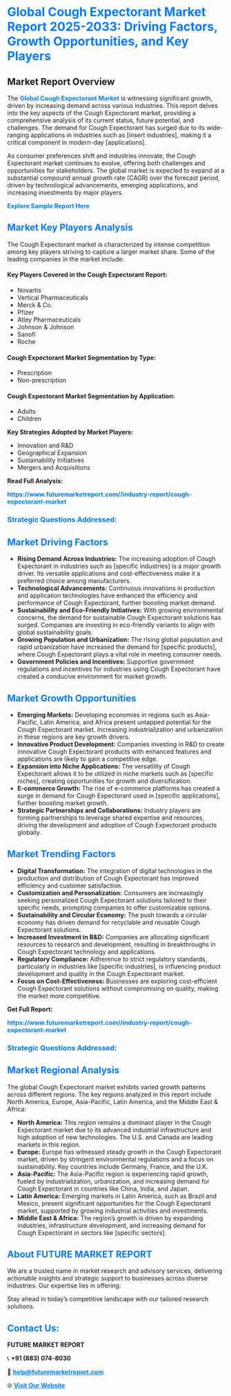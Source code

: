 <h1 style="color: #007BFF;">Global Cough Expectorant Market Report 2025-2033: Driving Factors, Growth Opportunities, and Key Players</h1>

<section id="overview">
<h2>Market Report Overview</h2>
<p>The <a href="https://www.futuremarketreport.com//industry-report/cough-expectorant-market" style="color: #007BFF; text-decoration: none;"><strong>Global Cough Expectorant Market</strong></a> is witnessing significant growth, driven by increasing demand across various industries. This report delves into the key aspects of the Cough Expectorant market, providing a comprehensive analysis of its current status, future potential, and challenges. The demand for Cough Expectorant has surged due to its wide-ranging applications in industries such as [insert industries], making it a critical component in modern-day [applications].</p>
<p>As consumer preferences shift and industries innovate, the Cough Expectorant market continues to evolve, offering both challenges and opportunities for stakeholders. The global market is expected to expand at a substantial compound annual growth rate (CAGR) over the forecast period, driven by technological advancements, emerging applications, and increasing investments by major players.</p>
</section>

<section id="overview">
<p><a href="https://www.futuremarketreport.com//request-sample/reportId=77758" style="color: #007BFF; text-decoration: none;"><strong>Explore Sample Report Here</strong></a></p>
</section>

<section id="key-players">
<h2 style="color: #007BFF;">Market Key Players Analysis</h2>
<p>The Cough Expectorant market is characterized by intense competition among key players striving to capture a larger market share. Some of the leading companies in the market include:</p>
<h4>Key Players Covered in the Cough Expectorant Report:</h4>
<ul><li>Novartis</li><li>Vertical Pharmaceuticals</li><li>Merck &amp; Co.</li><li>Pfizer</li><li>Atley Pharmaceuticals</li><li>Johnson &amp; Johnson</li><li>Sanofi</li><li>Roche</li></ul>
<h4>Cough Expectorant Market Segmentation by Type:</h4>
<ul><li>Prescription</li><li>Non-prescription</li></ul>

<h4>Cough Expectorant Market Segmentation by Application:</h4>
<ul><li>Adults</li><li>Children</li></ul>
<p><strong>Key Strategies Adopted by Market Players:</strong></p>
<ul>
<li>Innovation and R&D</li>
<li>Geographical Expansion</li>
<li>Sustainability Initiatives</li>
<li>Mergers and Acquisitions</li>
</ul>
</section>

<section>
<p><strong>Read Full Analysis: </strong></p><a href="https://www.futuremarketreport.com//industry-report/cough-expectorant-market" style="color: #007BFF; text-decoration: none;"><strong>https://www.futuremarketreport.com//industry-report/cough-expectorant-market</strong></a>
<h3 style="color: #007BFF;">Strategic Questions Addressed:</h3>
</section>

<section id="driving-factors">
<h2 style="color: #007BFF;">Market Driving Factors</h2>
<ul>
<li><strong>Rising Demand Across Industries:</strong> The increasing adoption of Cough Expectorant in industries such as [specific industries] is a major growth driver. Its versatile applications and cost-effectiveness make it a preferred choice among manufacturers.</li>
<li><strong>Technological Advancements:</strong> Continuous innovations in production and application technologies have enhanced the efficiency and performance of Cough Expectorant, further boosting market demand.</li>
<li><strong>Sustainability and Eco-Friendly Initiatives:</strong> With growing environmental concerns, the demand for sustainable Cough Expectorant solutions has surged. Companies are investing in eco-friendly variants to align with global sustainability goals.</li>
<li><strong>Growing Population and Urbanization:</strong> The rising global population and rapid urbanization have increased the demand for [specific products], where Cough Expectorant plays a vital role in meeting consumer needs.</li>
<li><strong>Government Policies and Incentives:</strong> Supportive government regulations and incentives for industries using Cough Expectorant have created a conducive environment for market growth.</li>
</ul>
</section>

<section id="growth-opportunities">
<h2 style="color: #007BFF;">Market Growth Opportunities</h2>
<ul>
<li><strong>Emerging Markets:</strong> Developing economies in regions such as Asia-Pacific, Latin America, and Africa present untapped potential for the Cough Expectorant market. Increasing industrialization and urbanization in these regions are key growth drivers.</li>
<li><strong>Innovative Product Development:</strong> Companies investing in R&D to create innovative Cough Expectorant products with enhanced features and applications are likely to gain a competitive edge.</li>
<li><strong>Expansion into Niche Applications:</strong> The versatility of Cough Expectorant allows it to be utilized in niche markets such as [specific niches], creating opportunities for growth and diversification.</li>
<li><strong>E-commerce Growth:</strong> The rise of e-commerce platforms has created a surge in demand for Cough Expectorant used in [specific applications], further boosting market growth.</li>
<li><strong>Strategic Partnerships and Collaborations:</strong> Industry players are forming partnerships to leverage shared expertise and resources, driving the development and adoption of Cough Expectorant products globally.</li>
</ul>
</section>

<section id="trending-factors">
<h2 style="color: #007BFF;">Market Trending Factors</h2>
<ul>
<li><strong>Digital Transformation:</strong> The integration of digital technologies in the production and distribution of Cough Expectorant has improved efficiency and customer satisfaction.</li>
<li><strong>Customization and Personalization:</strong> Consumers are increasingly seeking personalized Cough Expectorant solutions tailored to their specific needs, prompting companies to offer customizable options.</li>
<li><strong>Sustainability and Circular Economy:</strong> The push towards a circular economy has driven demand for recyclable and reusable Cough Expectorant solutions.</li>
<li><strong>Increased Investment in R&D:</strong> Companies are allocating significant resources to research and development, resulting in breakthroughs in Cough Expectorant technology and applications.</li>
<li><strong>Regulatory Compliance:</strong> Adherence to strict regulatory standards, particularly in industries like [specific industries], is influencing product development and quality in the Cough Expectorant market.</li>
<li><strong>Focus on Cost-Effectiveness:</strong> Businesses are exploring cost-efficient Cough Expectorant solutions without compromising on quality, making the market more competitive.</li>
</ul>
</section>

<section>
<p><strong>Get Full Report: </strong></p><a href="https://www.futuremarketreport.com//industry-report/cough-expectorant-market" style="color: #007BFF; text-decoration: none;"><strong>https://www.futuremarketreport.com//industry-report/cough-expectorant-market</strong></a>
<h3 style="color: #007BFF;">Strategic Questions Addressed:</h3>
</section>


<section id="regional-analysis">
<h2 style="color: #007BFF;">Market Regional Analysis</h2>
<p>The global Cough Expectorant market exhibits varied growth patterns across different regions. The key regions analyzed in this report include North America, Europe, Asia-Pacific, Latin America, and the Middle East & Africa:</p>
<ul>
<li><strong>North America:</strong> This region remains a dominant player in the Cough Expectorant market due to its advanced industrial infrastructure and high adoption of new technologies. The U.S. and Canada are leading markets in this region.</li>
<li><strong>Europe:</strong> Europe has witnessed steady growth in the Cough Expectorant market, driven by stringent environmental regulations and a focus on sustainability. Key countries include Germany, France, and the U.K.</li>
<li><strong>Asia-Pacific:</strong> The Asia-Pacific region is experiencing rapid growth, fueled by industrialization, urbanization, and increasing demand for Cough Expectorant in countries like China, India, and Japan.</li>
<li><strong>Latin America:</strong> Emerging markets in Latin America, such as Brazil and Mexico, present significant opportunities for the Cough Expectorant market, supported by growing industrial activities and investments.</li>
<li><strong>Middle East & Africa:</strong> The region’s growth is driven by expanding industries, infrastructure development, and increasing demand for Cough Expectorant in sectors like [specific sectors].</li>
</ul>
</section>

<footer>
<h2 style="color: #007BFF;">About FUTURE MARKET REPORT</h2>
<p>We are a trusted name in market research and advisory services, delivering actionable insights and strategic support to businesses across diverse industries. Our expertise lies in offering:</p>

<p>Stay ahead in today’s competitive landscape with our tailored research solutions.</p>

<h2 style="color: #007BFF;">Contact Us:</h2>
<p><strong>FUTURE MARKET REPORT</strong></p>
<p>📞 <strong>+91 (883) 074-8030</strong></p>
<p>📧 <strong><a href="mailto:help@futuremarketreport.com" style="color: #007BFF;">help@futuremarketreport.com</a></strong></p>
<p>🌐 <strong><a href="https://www.futuremarketreport.com/" style="color: #007BFF;">Visit Our Website</a></strong></p>
</footer>